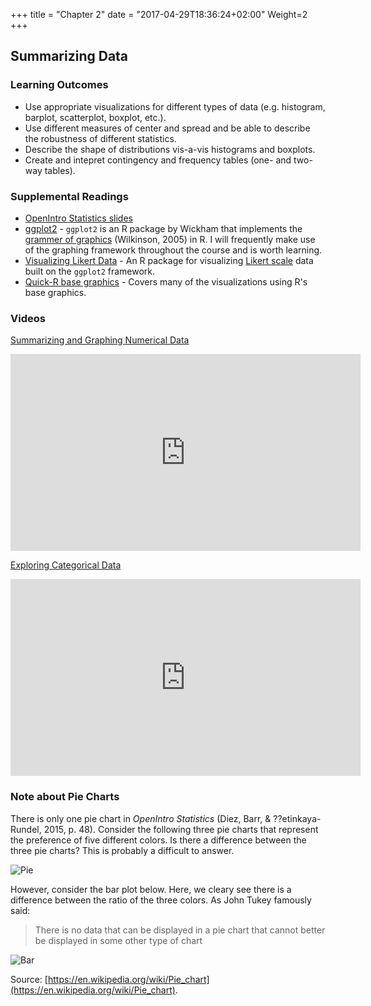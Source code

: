 +++
title = "Chapter 2"
date = "2017-04-29T18:36:24+02:00"
Weight=2
+++

<!-- 
See issue with underscores in MathJax equations here: https://gohugo.io/content-management/formats/#issues-with-markdown
The solution, put backticks (`) around the LaTeX equation
-->

<script type="text/x-mathjax-config">
MathJax.Hub.Config({
  tex2jax: {
    inlineMath: [['$','$'], ['\\(','\\)']],
    displayMath: [['$$','$$'], ['\[','\]']],
    processEscapes: true,
    processEnvironments: true,
    skipTags: ['script', 'noscript', 'style', 'textarea', 'pre'],
    TeX: { equationNumbers: { autoNumber: "AMS" },
         extensions: ["AMSmath.js", "AMSsymbols.js"] }
  }
});
</script>

<script type="text/javascript" async src="https://cdnjs.cloudflare.com/ajax/libs/mathjax/2.7.1/MathJax.js?config=TeX-MML-AM_CHTML">
</script>


## Summarizing Data

### Learning Outcomes

* Use appropriate visualizations for different types of data (e.g. histogram, barplot, scatterplot, boxplot, etc.).
* Use different measures of center and spread and be able to describe the robustness of different statistics.
* Describe the shape of distributions vis-a-vis histograms and boxplots.
* Create and intepret contingency and frequency tables (one- and two-way tables).


### Supplemental Readings

* [OpenIntro Statistics slides](https://github.com/jbryer/DATA606Fall2020/blob/master/Slides/OpenIntro/chp2.pdf)
* [ggplot2](http://ggplot2.org/) - `ggplot2` is an R package by Wickham that implements the [grammer of graphics](http://www.amazon.com/The-Grammar-Graphics-Statistics-Computing/dp/0387245448) (Wilkinson, 2005) in R. I will frequently make use of the graphing framework throughout the course and is worth learning.
* [Visualizing Likert Data](http://jason.bryer.org/likert/) - An R package for visualizing [Likert scale](https://en.wikipedia.org/wiki/Likert_scale) data built on the `ggplot2` framework.
* [Quick-R base graphics](http://www.statmethods.net/graphs/index.html) - Covers many of the visualizations using R's base graphics.


### Videos

[Summarizing and Graphing Numerical Data](https://www.youtube.com/watch?list=PLkIselvEzpM6pZ76FD3NoCvvgkj_p-dE8&v=Xm0PPtci3JE)

<iframe width="560" height="315" src="https://www.youtube.com/embed/Xm0PPtci3JE?list=PLkIselvEzpM6pZ76FD3NoCvvgkj_p-dE8" frameborder="0" allowfullscreen></iframe>

[Exploring Categorical Data](https://www.youtube.com/watch?list=PLkIselvEzpM6pZ76FD3NoCvvgkj_p-dE8&v=7NhNeADL8fA)

<iframe width="560" height="315" src="https://www.youtube.com/embed/7NhNeADL8fA?list=PLkIselvEzpM6pZ76FD3NoCvvgkj_p-dE8" frameborder="0" allowfullscreen></iframe>

### Note about Pie Charts

There is only one pie chart in *OpenIntro Statistics* (Diez, Barr, & ??etinkaya-Rundel, 2015, p. 48). Consider the following three pie charts that represent the preference of five different colors. Is there a difference between the three pie charts? This is probably a difficult to answer.

![Pie](/figures/Pie.png)

However, consider the bar plot below. Here, we cleary see there is a difference between the ratio of the three colors. As John Tukey famously said:

> There is no data that can be displayed in a pie chart that cannot better be displayed in some other type of chart

![Bar](/figures/Bar.png)

Source: [https://en.wikipedia.org/wiki/Pie_chart](https://en.wikipedia.org/wiki/Pie_chart).

